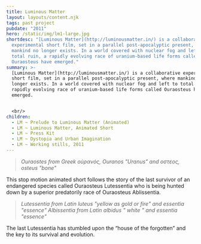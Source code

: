 ```yaml
---
title: Luminous Matter
layout: layouts/content.njk
tags: past project
pubdate: "2011"
hero: /static/img/lm1-large.jpg
shortdesc: "[Luminous Matter](http://luminousmatter.in/) is a collaborative
  experimental short film, set in a parallel post-apocalyptic present, where
  mankind no longer exists. In a world covered with nuclear fog and left to
  total ruin, a rapidly evolving race of uranium-based life forms called
  Ouraosteus have emerged."
summary: >-
  [Luminous Matter](http://luminousmatter.in/) is a collaborative experimental
  short film, set in a parallel post-apocalyptic present, where mankind no
  longer exists. In a world covered with nuclear fog and left to total ruin, a
  rapidly evolving race of uranium-based life forms called Ouraosteus have
  emerged.


  <br/>
children:
  - LM ~ Prelude to Luminous Matter (Animated)
  - LM ~ Luminous Matter, Animated Short
  - LM ~ Press Kit
  - LM ~ Dystopia and Urban Imagination
  - LM ~ Working stills, 2011
---
```

> *Ouraostes from Greek oὐρανός, Ouranos "Uranus" and οστεος, osteus "bone"*

This stop motion animated short follows the story of the last survivor of an endangered species called Ouraosteus Lutessentia who is being hunted down by a superior predatorily race of Ouraosteus Ablissentia.

> *Lutessentia from Latin luteus "yellow as gold or fire" and essentia "essence" Albissentia from Latin albidus " white " and essentia "essence"*

The last Lutessentia has stumbled upon the “house of the forgotten” and the key to its survival and evolution.